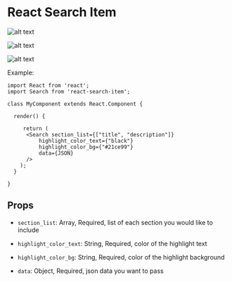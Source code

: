 # React Search Item
![alt text](https://puu.sh/yQybW/dc8deda483.png "Search")

![alt text](https://puu.sh/yQygG/8b65c0bba6.png "Example highlight")

![alt text](https://puu.sh/yQyjQ/d8b12a283b.png "Example highlight")


Example:


``` JSX
import React from 'react';
import Search from 'react-search-item';

class MyComponent extends React.Component {

  render() {

     return (
      <Search section_list={["title", "description"]} 
          highlight_color_text={"black"} 
          highlight_color_bg={"#21ce99"}
          data={JSON}
      />
    );
  }

}
```

## Props

* `section_list`: Array, Required, list of each section you would like to include

* `highlight_color_text`: String, Required, color of the highlight text

* `highlight_color_bg`: String, Required, color of the highlight background

* `data`: Object, Required, json data you want to pass 
